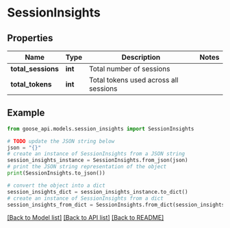 # SessionInsights


## Properties

Name | Type | Description | Notes
------------ | ------------- | ------------- | -------------
**total_sessions** | **int** | Total number of sessions | 
**total_tokens** | **int** | Total tokens used across all sessions | 

## Example

```python
from goose_api.models.session_insights import SessionInsights

# TODO update the JSON string below
json = "{}"
# create an instance of SessionInsights from a JSON string
session_insights_instance = SessionInsights.from_json(json)
# print the JSON string representation of the object
print(SessionInsights.to_json())

# convert the object into a dict
session_insights_dict = session_insights_instance.to_dict()
# create an instance of SessionInsights from a dict
session_insights_from_dict = SessionInsights.from_dict(session_insights_dict)
```
[[Back to Model list]](../README.md#documentation-for-models) [[Back to API list]](../README.md#documentation-for-api-endpoints) [[Back to README]](../README.md)


